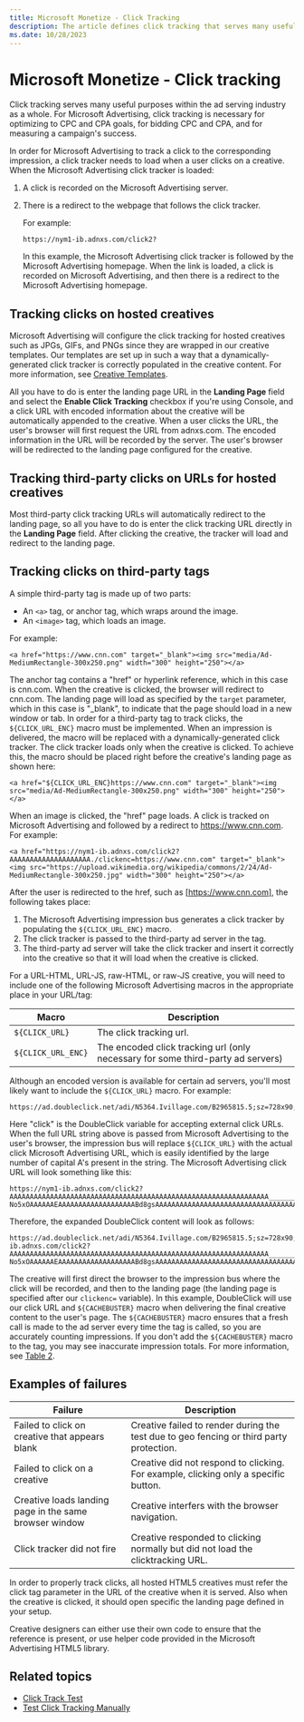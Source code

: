 ```yaml
---
title: Microsoft Monetize - Click Tracking
description: The article defines click tracking that serves many useful purposes within the ad serving.
ms.date: 10/28/2023
---
```


# Microsoft Monetize - Click tracking

Click tracking serves many useful purposes within the ad serving industry as a whole. For Microsoft Advertising, click tracking is necessary for optimizing to CPC and CPA goals, for bidding CPC and CPA, and for measuring a campaign's success.

In order for Microsoft Advertising to track a click to the corresponding impression, a click tracker needs to load when a user clicks on a creative. When the Microsoft Advertising click tracker is loaded:

1. A click is recorded on the Microsoft Advertising server.
1. There is a redirect to the webpage that follows the click tracker.

    For example:

    ```
    https://nym1-ib.adnxs.com/click2?
    ```

    In this example, the Microsoft Advertising click tracker is followed by the Microsoft Advertising homepage. When the link is loaded, a click is recorded on Microsoft Advertising, and then there is a redirect to the Microsoft Advertising homepage.

## Tracking clicks on hosted creatives

Microsoft Advertising will configure the click tracking for hosted creatives such as JPGs, GIFs, and PNGs since they are wrapped in our creative templates. Our templates are set up in such a way that a dynamically-generated click tracker is correctly populated in the creative content. For more information, see [Creative
Templates](creative-templates.md).

All you have to do is enter the landing page URL in the **Landing Page** field and select the **Enable Click Tracking** checkbox if you're using Console, and a click URL with encoded information about the creative will be automatically appended to the creative. When a user clicks the URL, the user's browser will first request the URL from adnxs.com. The encoded information in the URL will be recorded by the server. The user's browser will be redirected to the landing page configured for the creative.

## Tracking third-party clicks on URLs for hosted creatives

Most third-party click tracking URLs will automatically redirect to the landing page, so all you have to do is enter the click tracking URL directly in the **Landing Page** field. After clicking the creative, the tracker will load and redirect to the landing page.

## Tracking clicks on third-party tags

A simple third-party tag is made up of two parts:

- An `<a>` tag, or anchor tag, which wraps around the image.
- An `<image>` tag, which loads an image.

For example:

```
<a href="https://www.cnn.com" target="_blank"><img src="media/Ad-MediumRectangle-300x250.png" width="300" height="250"></a>
```

The anchor tag contains a "href" or hyperlink reference, which in this case is cnn.com. When the creative is clicked, the browser will redirect to cnn.com. The landing page will load as specified by the `target` parameter, which in this case is "\_blank", to indicate that the page should load in a new window or tab. In order for a third-party tag to track clicks, the `${CLICK_URL_ENC}` macro must be implemented. When an impression is delivered, the macro will be replaced with a dynamically-generated click tracker. The click tracker loads only when the creative is clicked. To achieve this, the macro should be placed right before the creative's landing page as shown here:

```
<a href="${CLICK_URL_ENC}https://www.cnn.com" target="_blank"><img src="media/Ad-MediumRectangle-300x250.png" width="300" height="250"></a>
```

When an image is clicked, the "href" page loads. A click is tracked on Microsoft Advertising and followed by a redirect to https://www.cnn.com. For example:

```
<a href="https://nym1-ib.adnxs.com/click2?AAAAAAAAAAAAAAAAAAAA./clickenc=https://www.cnn.com" target="_blank"><img src="https://upload.wikimedia.org/wikipedia/commons/2/24/Ad-MediumRectangle-300x250.jpg" width="300" height="250"></a>
```

After the user is redirected to the href, such as [https://www.cnn.com], the following takes place:

1. The Microsoft Advertising impression bus generates a click tracker by populating the `${CLICK_URL_ENC}` macro.
1. The click tracker is passed to the third-party ad server in the tag.
1. The third-party ad server will take the click tracker and insert it correctly into the creative so that it will load when the creative is clicked.

For a URL-HTML, URL-JS, raw-HTML, or raw-JS creative, you will need to include one of the following Microsoft Advertising macros in the
appropriate place in your URL/tag:

| Macro | Description |
|--|--|
| `${CLICK_URL}` | The click tracking url. |
| `${CLICK_URL_ENC}` | The encoded click tracking url (only necessary for some third-party ad servers) |

Although an encoded version is available for certain ad servers, you'll most likely want to include the `${CLICK_URL}` macro. For example:

```
https://ad.doubleclick.net/adi/N5364.Ivillage.com/B2965815.5;sz=728x90;click=${CLICK_URL};ord=${CACHEBUSTER}?
```

Here "click" is the DoubleClick variable for accepting external click URLs. When the full URL string above is passed from Microsoft Advertising to the user's browser, the impression bus 
will replace `${CLICK_URL}` with the actual click Microsoft Advertising URL, which is easily identified by the large number of capital A's present in the string. The Microsoft Advertising click URL will look something like this:

```
https://nym1-ib.adnxs.com/click2?AAAAAAAAAAAAAAAAAAAAAAAAAAAAAAAAAAAAAAAAAAAAAAAAAAAAAAAAAAAAAAAA__________-No5xOAAAAAAEAAAAAAAAAAAAAAAAAAABd8gsAAAAAAAAAAAAAAAAAAAAAAAAAAAAAAAAAAAAAAQAAAAAAAAEAcAsHNwAAAAA./clickenc=
```

Therefore, the expanded DoubleClick content will look as follows:

```
https://ad.doubleclick.net/adi/N5364.Ivillage.com/B2965815.5;sz=728x90;click=https://nym1-ib.adnxs.com/click2?AAAAAAAAAAAAAAAAAAAAAAAAAAAAAAAAAAAAAAAAAAAAAAAAAAAAAAAAAAAAAAAA__________-No5xOAAAAAAEAAAAAAAAAAAAAAAAAAABd8gsAAAAAAAAAAAAAAAAAAAAAAAAAAAAAAAAAAAAAAQAAAAAAAAEAcAsHNwAAAAA./clickenc=;ord=1330398521?
```

The creative will first direct the browser to the impression bus where the click will be recorded, and then to the landing page (the landing page is specified after our `clickenc=` variable). In this example, DoubleClick will use our click URL and `${CACHEBUSTER}` macro when delivering the final creative content to the user's page. The `${CACHEBUSTER}` macro ensures that a fresh call is made to the ad server every time the tag is called, so you are accurately counting impressions. If you don't add the `${CACHEBUSTER}` macro to the tag, you may see inaccurate impression totals. For more information, see [Table 2](supported-creative-macros.md).

## Examples of failures

| Failure | Description |
|---|---|
| Failed to click on creative that appears blank | Creative failed to render during the test due to geo fencing or third party protection. |
| Failed to click on a creative | Creative did not respond to clicking. For example, clicking only a specific button. |
| Creative loads landing page in the same browser window | Creative interfers with the browser navigation. |
| Click tracker did not fire | Creative responded to clicking normally but did not load the clicktracking URL. |

In order to properly track clicks, all hosted HTML5 creatives must refer the click tag parameter in the URL of the creative when it is served. Also when the creative is clicked, it should open specific the landing page defined in your setup.

Creative designers can either use their own code to ensure that the reference is present, or use helper code provided in the Microsoft Advertising HTML5 library.

## Related topics

- [Click Track Test](click-track-test.md)
- [Test Click Tracking Manually](test-click-tracking-manually.md)